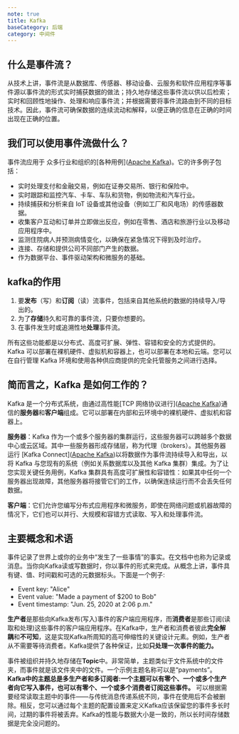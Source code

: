 ```yaml
---
note: true  
title: Kafka
baseCategory: 后端
category: 中间件
---
```


## 什么是事件流？

从技术上讲，事件流是从数据库、传感器、移动设备、云服务和软件应用程序等事件源以事件流的形式实时捕获数据的做法；持久地存储这些事件流以供以后检索；实时和回顾性地操作、处理和响应事件流；并根据需要将事件流路由到不同的目标技术。因此，事件流可确保数据的连续流动和解释，以便正确的信息在正确的时间出现在正确的位置。

## 我们可以使用事件流做什么？

事件流应用于 众多行业和组织的[各种用例]([Apache Kafka](https://kafka.apache.org/powered-by))。它的许多例子包括：

- 实时处理支付和金融交易，例如在证券交易所、银行和保险中。
- 实时跟踪和监控汽车、卡车、车队和货物，例如物流和汽车行业。
- 持续捕获和分析来自 IoT 设备或其他设备（例如工厂和风电场）的传感器数据。
- 收集客户互动和订单并立即做出反应，例如在零售、酒店和旅游行业以及移动应用程序中。
- 监测住院病人并预测病情变化，以确保在紧急情况下得到及时治疗。
- 连接、存储和提供公司不同部门产生的数据。
- 作为数据平台、事件驱动架构和微服务的基础。



## kafka的作用

1. 要**发布**（写）和**订阅**（读）流事件，包括来自其他系统的数据的持续导入/导出的。
2. 为了**存储**持久和可靠的事件流，只要你想要的。
3. 在事件发生时或追溯性地**处理**事件流。

所有这些功能都是以分布式、高度可扩展、弹性、容错和安全的方式提供的。Kafka 可以部署在裸机硬件、虚拟机和容器上，也可以部署在本地和云端。您可以在自行管理 Kafka 环境和使用各种供应商提供的完全托管服务之间进行选择。



## 简而言之，Kafka 是如何工作的？

Kafka 是一个分布式系统，由通过高性能[TCP 网络协议进行]([Apache Kafka](https://kafka.apache.org/protocol.html))通信的**服务器**和**客户端**组成。它可以部署在内部和云环境中的裸机硬件、虚拟机和容器上。

**服务器**：Kafka 作为一个或多个服务器的集群运行，这些服务器可以跨越多个数据中心或云区域。其中一些服务器形成存储层，称为代理（brokers）。其他服务器运行 [Kafka Connect]([Apache Kafka](https://kafka.apache.org/documentation/#connect))以将数据作为事件流持续导入和导出，以将 Kafka 与您现有的系统（例如关系数据库以及其他 Kafka 集群）集成。为了让您实现关键任务用例，Kafka 集群具有高度可扩展性和容错性：如果其中任何一个服务器出现故障，其他服务器将接管它们的工作，以确保连续运行而不会丢失任何数据。

**客户端**：它们允许您编写分布式应用程序和微服务，即使在网络问题或机器故障的情况下，它们也可以并行、大规模和容错方式读取、写入和处理事件流。



## 主要概念和术语

事件记录了世界上或你的业务中“发生了一些事情”的事实。在文档中也称为记录或消息。当你向Kafka读或写数据时，你以事件的形式来完成。从概念上讲，事件具有键、值、时间戳和可选的元数据标头。下面是一个例子:

- Event key: "Alice"
- Event value: "Made a payment of $200 to Bob"
- Event timestamp: "Jun. 25, 2020 at 2:06 p.m."

**生产者**是那些向Kafka发布(写入)事件的客户端应用程序，而**消费者**是那些订阅(读取和处理)这些事件的客户端应用程序。在Kafka中，生产者和消费者彼此**完全解耦**和**不可知**，这是实现Kafka所周知的高可伸缩性的关键设计元素。例如，生产者从不需要等待消费者。Kafka提供了各种保证，比如**只处理一次事件的能力。**



事件被组织并持久地存储在**Topic**中。非常简单，主题类似于文件系统中的文件夹，而事件就是该文件夹中的文件。一个示例主题名称可以是“payments”。**Kafka中的主题总是多生产者和多订阅者:一个主题可以有零个、一个或多个生产者向它写入事件，也可以有零个、一个或多个消费者订阅这些事件。** 可以根据需要经常读取主题中的事件——与传统消息传递系统不同，事件在使用后不会被删除。相反，您可以通过每个主题的配置设置来定义Kafka应该保留您的事件多长时间，过期的事件将被丢弃。Kafka的性能与数据大小是一致的，所以长时间存储数据是完全没问题的。





